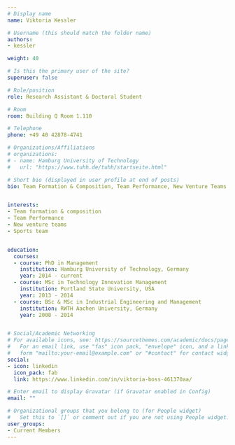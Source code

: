 ```yaml
---
# Display name
name: Viktoria Kessler

# Username (this should match the folder name)
authors:
- kessler

weight: 40

# Is this the primary user of the site?
superuser: false

# Role/position
role: Research Assistant & Doctoral Student

# Room
room: Building Q Room 1.110

# Telephone
phone: +49 40 42878-4741

# Organizations/Affiliations
# organizations:
# - name: Hamburg University of Technology
#   url: "https://www.tuhh.de/tuhh/startseite.html"

# Short bio (displayed in user profile at end of posts)
bio: Team Formation & Composition, Team Performance, New Venture Teams


interests:
- Team formation & composition
- Team Performance
- New venture teams
- Sports team


education:
  courses:
  - course: PhD in Management
    institution: Hamburg University of Technology, Germany
    year: 2014 - current
  - course: MSc in Technology Innovation Management
    institution: Portland State University, USA
    year: 2013 - 2014 
  - course: BSc & MSc in Industrial Engineering and Management
    institution: RWTH Aachen University, Germany
    year: 2008 - 2014


# Social/Academic Networking
# For available icons, see: https://sourcethemes.com/academic/docs/page-builder/#icons
#   For an email link, use "fas" icon pack, "envelope" icon, and a link in the
#   form "mailto:your-email@example.com" or "#contact" for contact widget.
social:
- icon: linkedin
  icon_pack: fab
  link: https://www.linkedin.com/in/viktoria-boss-461370aa/

# Enter email to display Gravatar (if Gravatar enabled in Config)
email: ""

# Organizational groups that you belong to (for People widget)
#   Set this to `[]` or comment out if you are not using People widget.
user_groups:
- Current Members
---
```


